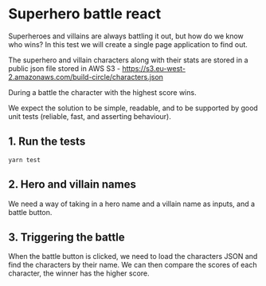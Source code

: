# Superhero battle react

Superheroes and villains are always battling it out, but how do we know who wins? In this test we will create a single page application to find out.

The superhero and villain characters along with their stats are stored in a public json file stored in AWS S3 - https://s3.eu-west-2.amazonaws.com/build-circle/characters.json

During a battle the character with the highest score wins.

We expect the solution to be simple, readable, and to be supported by good unit tests (reliable, fast, and asserting behaviour).


## 1. Run the tests

```
yarn test
```

## 2. Hero and villain names

We need a way of taking in a hero name and a villain name as inputs, and a battle button.

## 3. Triggering the battle

When the battle button is clicked, we need to load the characters JSON and find the characters by their name. We can then compare the scores of each character, the winner has the higher score.